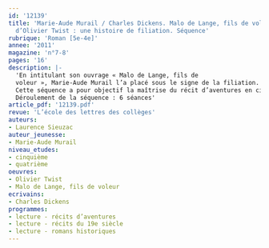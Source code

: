 ```yaml
---
id: '12139'
title: 'Marie-Aude Murail / Charles Dickens. Malo de Lange, fils de voleur et frère
  d’Olivier Twist : une histoire de filiation. Séquence'
rubrique: 'Roman [5e-4e]'
annee: '2011'
magazine: 'n°7-8'
pages: '16'
description: |-
  'En intitulant son ouvrage « Malo de Lange, fils de
  voleur », Marie-Aude Murail l’a placé sous le signe de la filiation. La trame du récit initiatique répond à une quête identitaire du personnage-narrateur, qui est orphelin de père et de mère. Elle rappelle celle qui fonde « Olivier Twist » et, plus largement, la problématique du bien et du mal qui sous-tend toute l’œuvre de Charles Dickens.
  Cette séquence a pour objectif la maîtrise du récit d’aventures en cinquième-quatrième. Une dizaine d’heures maximum est requise.
  Déroulement de la séquence : 6 séances'
article_pdf: '12139.pdf'
revue: 'L’école des lettres des collèges'
auteurs:
- Laurence Sieuzac
auteur_jeunesse:
- Marie-Aude Murail
niveau_etudes:
- cinquième
- quatrième
oeuvres:
- Olivier Twist
- Malo de Lange, fils de voleur
ecrivains:
- Charles Dickens
programmes:
- lecture - récits d’aventures
- lecture - récits du 19e siècle
- lecture - romans historiques
---
```

